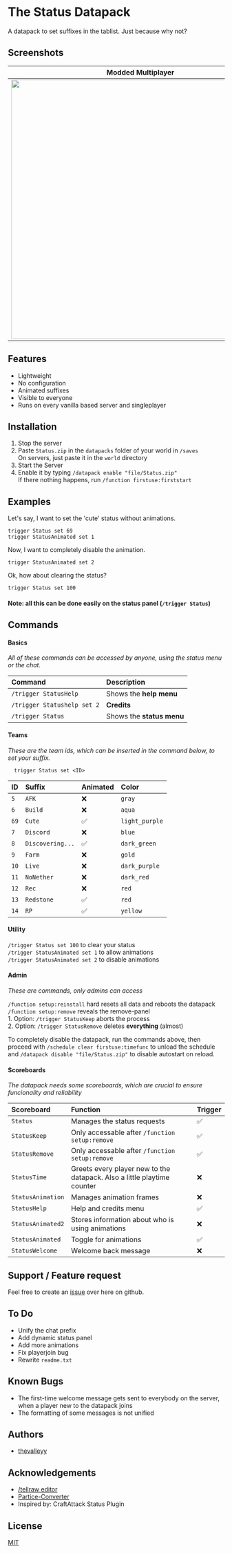 
# The Status Datapack

A datapack to set suffixes in the tablist. Just because why not?


## Screenshots

Modded Multiplayer         |  Vanilla Singleplayer    |
:-------------------------:|:-------------------------:
<img src="https://i.imgur.com/mE8ryop.png" width="600" />  |  <img src="https://i.imgur.com/TKGkYHa.png" width="600" /> |



## Features

- Lightweight
- No configuration
- Animated suffixes
- Visible to everyone
- Runs on every vanilla based server and singleplayer


## Installation
1. Stop the server
2. Paste `Status.zip` in the `datapacks` folder of your world in `/saves`\
    On servers, just paste it in the `world` directory
3. Start the Server
4. Enable it by typing `/datapack enable "file/Status.zip"`\
    If there nothing happens, run `/function firstuse:firststart`


## Examples

Let's say, I want to set the 'cute' status without animations.
```mcfunction
trigger Status set 69
trigger StatusAnimated set 1
```
Now, I want to completely disable the animation.
```mcfunction
trigger StatusAnimated set 2
```
Ok, how about clearing the status?
```mcfunction
trigger Status set 100
```

#### Note: all this can be done easily on the status panel (`/trigger Status`)

## Commands

#### Basics
*All of these commands can be accessed by anyone, using the status menu or the chat.*

| Command   | Description  |           
| :--------|:------------- |
| `/trigger StatusHelp` | Shows the **help menu** |
| `/trigger Statushelp set 2` | **Credits** |
| `/trigger Status` | Shows the **status menu** |


#### Teams
*These are the team ids, which can be inserted in the command below, to set your suffix.*
```mcfunction
  trigger Status set <ID>
```

|ID      | Suffix   | Animated  | Color
| :------| :------| :-------- | :--- |
| `5`    | `AFK` | ❌ | `gray` |
| `6`    | `Build` | ❌ | `aqua` |
| `69`    | `Cute` | ✅ | `light_purple` |
| `7`    | `Discord` | ❌ | `blue` |
| `8`    | `Discovering...` | ✅ | `dark_green` |
| `9`    | `Farm` | ❌ | `gold` |
| `10`    | `Live` | ❌ | `dark_purple` |
| `11`    | `NoNether` | ❌ | `dark_red` |
| `12`    | `Rec` | ❌ | `red` |
| `13`    | `Redstone` | ✅ | `red` |
| `14`    | `RP` | ✅ | `yellow` |


#### Utility
`/trigger Status set 100` to clear your status\
`/trigger StatusAnimated set 1` to allow animations\
`/trigger StatusAnimated set 2` to disable animations

#### Admin
*These are commands, only admins can access*

`/function setup:reinstall` hard resets all data and reboots the datapack
`/function setup:remove` reveals the remove-panel\
    1. Option: `/trigger StatusKeep` aborts the process\
    2. Option: `/trigger StatusRemove` deletes **everything** (almost)

To completely disable the datapack, run the commands above, then proceed with `/schedule clear firstuse:timefunc` to unload the schedule and `/datapack disable "file/Status.zip"` to disable autostart on reload.

#### Scoreboards
*The datapack needs some scoreboards, which are crucial to ensure funcionality and reliability*

|Scoreboard      | Function   | Trigger   |
| :------        | :------    | :-------- |
| `Status` | Manages the status requests | ✅ |
| `StatusKeep` | Only accessable after `/function setup:remove` | ✅ |
| `StatusRemove` | Only accessable after `/function setup:remove` | ✅ |
| `StatusTime` | Greets every player new to the datapack. Also a little playtime counter | ❌ |
| `StatusAnimation` | Manages animation frames | ❌ |
| `StatusHelp` | Help and credits menu | ✅ |
| `StatusAnimated2` | Stores information about who is using animations | ❌ |
| `StatusAnimated` | Toggle for animations | ✅ |
| `StatusWelcome` | Welcome back message | ❌ |


## Support / Feature request

Feel free to create an [issue](https://github.com/thevalleyy/Status/issues/new) over here on github.


## To Do

- Unify the chat prefix
- Add dynamic status panel
- Add more animations
- Fix playerjoin bug
- Rewrite `readme.txt`

## Known Bugs

- The first-time welcome message gets sent to everybody on the server, when a player new to the datapack joins
- The formatting of some messages is not unified

## Authors

- [thevalleyy](https://github.com/thevalleyy)


## Acknowledgements

 - [/tellraw editor](https://minecraft.tools/en/tellraw.php)
 - [Partice-Converter](https://github.com/kemo14331/Particle-Converter)
 - Inspired by: CraftAttack Status Plugin

## License

[MIT](https://choosealicense.com/licenses/mit/)

